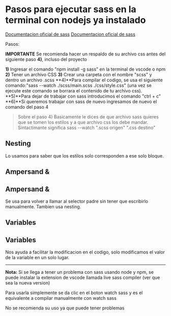 # Pasos para ejecutar sass en la terminal con nodejs ya instalado

[Documentacion oficial de sass](https://sass-lang.com/guide)
[Documentacion oficial de sass](https://sass-lang.com/guide)

Pasos:

**IMPORTANTE**
Se recomienda hacer un respaldo de su archivo css antes del siguiente paso **4)**, incluso del proyecto

**1)** Ingresar el comando "npm install -g sass" en la terminal de vscode o npm
**2)** Tener un archivo CSS
**3)** Crear una carpeta con el nombre "scss" y dentro un archivo .scss
**4)**Para compilar el codigo, se usa el siguiente comando:"sass --watch ./scss/main.scss ./css/style.css" (una vez se ejecute este comando se borrara el contenido de tu archivo css).
**5)**Para dejar de trabajar con sass introducimos el comando "ctrl + c"
**6)**Si queremos trabajar con sass de nuevo ingresamos de nuevo el comando del paso 4


> Sobre el paso 4) Basicamente le dices de que archivo sass quieres que se tomen los estilos y a que archivo css los debe mandar.
Sintactimante significa sass --watch ".scss origen" ".css destino"

## Nesting


Lo usamos para saber que los estilos solo corresponden a ese solo bloque.

## Ampersand &

## Ampersand &

Se usa para volver a llamar al selector padre sin tener que escribirlo manualmente.
Tambien usa nesting.

## Variables

## Variables

Nos ayuda a facilitar la modificacion en el codigo, solo modificamos el valor de la variable en un solo lugar.

---

**Nota:** Si se llega a tener un problema con sass usando node y npm, se puede instalar la extension de vscode
llamada live sass compiler (ver que sea la nueva version)

Para usarla simplemente se da clic en el boton watch sass y es el equivalente a compilar manualmente con watch sass

No se recomienda su uso ya que puede tener problemas
